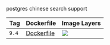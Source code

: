 postgres chinese search support

Tag | Dockerfile | Image Layers
----|------------|-------------
`9.4` | [Dockerfile](https://github.com/helphi/Dockerfile-postgres-zhparser/blob/master/9.4/Dockerfile) | [![](https://images.microbadger.com/badges/image/helphi/postgres-zhparser:9.4.svg)](https://microbadger.com/images/helphi/postgres-zhparser:9.4 "Get your own image badge on microbadger.com")
